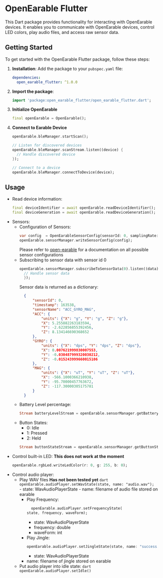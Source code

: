 # OpenEarable Flutter

This Dart package provides functionality for interacting with OpenEarable devices. It enables you to communicate with OpenEarable devices, control LED colors, play audio files, and access raw sensor data.

## Getting Started
To get started with the OpenEarable Flutter package, follow these steps:

1. **Installation**: Add the package to your `pubspec.yaml` file:

   ```yaml
   dependencies:
     open_earable_flutter: ^1.0.0
     ```
2. **Import the package**: 
   ```dart
   import 'package:open_earable_flutter/open_earable_flutter.dart';
   ```
3. **Initialize OpenEarable**
   ```dart
   final openEarable = OpenEarable();
   ```
4. **Connect to Earable Device**
   ```dart
   openEarable.bleManager.startScan();

   // Listen for discovered devices
   openEarable.bleManager.scanStream.listen((device) {
     // Handle discovered device
   });

   // Connect to a device
   openEarable.bleManager.connectToDevice(device);

   ```
## Usage
- Read device information:
	```dart
	final deviceIdentifier = await openEarable.readDeviceIdentifier();
	final deviceGeneration = await openEarable.readDeviceGeneration();
	```
- Sensors:
	- Configuration of Sensors:
	  ```dart
	  var config  = OpenEarableSensorConfig(sensorId: 0, samplingRate: 30, latency: 0);
	  openEarable.sensorManager.writeSensorConfig(config);
	  ```
	  Please refer to [open-earable](https://github.com/OpenEarable/open-earable/tree/v4_experimental_mess#LED) for a documentation on all possible sensor configurations
	- Subscribing to sensor data with sensor id 0
	  ```dart
	  openEarable.sensorManager.subscribeToSensorData(0).listen((data) {
		// Handle sensor data
		});
	  ```
	  Sensor data is returned as a dictionary:
	  ```json
		{
			"sensorId": 0,
			"timestamp": 163538,
			"sensorName": "ACC_GYRO_MAG",
			"ACC": {
				"units": {"X": "g", "Y": "g", "Z": "g"},
				"X": 5.255882263183594,
				"Y": -2.622856855392456,
				"Z": 8.134146690368652
			},
			"GYRO": {
				"units": {"X": "dps", "Y": "dps", "Z": "dps"},
				"X": 0.007621999830007553,
				"Y": -0.030487999320030212,
				"Z": -0.015243999660015106
			},
			"MAG": {
				"units": {"X": "uT", "Y": "uT", "Z": "uT"},
				"X": -566.1000366210938,
				"Y": -95.70000457763672,
				"Z": -117.30000305175781
			}
		}
	  ```
	- Battery Level percentage:
	  ```dart
	  Stream batteryLevelStream = openEarable.sensorManager.getBatteryLevelStream();
	  ```
	 - Button States:
		- 0: Idle
		- 1: Pressed
		- 2: Held
		 ```dart
		 Stream buttonStateStream = openEarable.sensorManager.getButtonStateStream();
		 ```
 - Control built-in LED:
	 **This does not work at the moment**
	 ```dart
	 openEarable.rgbLed.writeLedColor(r: 0, g: 255, b: 0);
	 ```
- Control audio player:
  - Play WAV files
		**Has not been tested yet**
		```dart
		openEarable.audioPlayer.setWavState(state, name: "audio.wav");
		```
			- state: WavAudioPlayerState
    	- name: filename of audio file stored on earable
	- Play Frequency:
	  ```dart
		openEarable.audioPlayer.setFrequencyState(
      state, frequency, waveForm);
		```
		- state: WavAudioPlayerState
		- frequency: double
		- waveForm: int
	- Play Jingle:
		```dart
		openEarable.audioPlayer.setJingleState(state, name: "success.wav")
		```
		- state: WavAudioPlayerState
    - name: filename of jingle stored on earable
  - Put audio player into idle state:
		```dart
		openEarable.audioPlayer.setIdle()
		```

